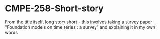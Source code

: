 # CMPE-258-Short-story
From the title itself, long story short - this involves taking a survey paper "Foundation models on time series : a survey" and explaining it in my own words
